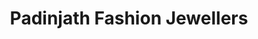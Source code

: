 ---
title: "Padinjath Fashion Jewellers"
url: /cherupuzha/padinjath-fashion-jewellers/
shop: Schmuck
---